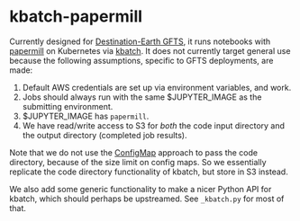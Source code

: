 # kbatch-papermill

Currently designed for [Destination-Earth GFTS](https://github.com/destination-earth/DestinE_ESA_GFTS), it runs notebooks with [papermill] on Kubernetes via [kbatch].
It does not currently target general use because the following assumptions, specific to GFTS deployments, are made:

1. Default AWS credentials are set up via environment variables, and work.
2. Jobs should always run with the same $JUPYTER_IMAGE as the submitting environment.
3. $JUPYTER_IMAGE has `papermill`.
4. We have read/write access to S3 for _both_ the code input directory and the output directory (completed job results).

Note that we do not use the [ConfigMap](https://kubernetes.io/docs/concepts/configuration/configmap/) approach to pass the code directory, because of the size limit on config maps.
So we essentially replicate the code directory functionality of kbatch, but store in S3 instead.

We also add some generic functionality to make a nicer Python API for kbatch, which should perhaps be upstreamed. See `_kbatch.py` for most of that.

[papermill]: https://papermill.readthedocs.io
[kbatch]: https://kbatch.readthedocs.io
